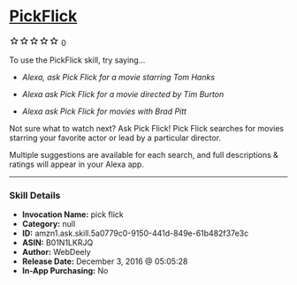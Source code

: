 # [PickFlick](http://alexa.amazon.com/#skills/amzn1.ask.skill.5a0779c0-9150-441d-849e-61b482f37e3c)
![0 stars](../../images/ic_star_border_black_18dp_1x.png)![0 stars](../../images/ic_star_border_black_18dp_1x.png)![0 stars](../../images/ic_star_border_black_18dp_1x.png)![0 stars](../../images/ic_star_border_black_18dp_1x.png)![0 stars](../../images/ic_star_border_black_18dp_1x.png) 0

To use the PickFlick skill, try saying...

* *Alexa, ask Pick Flick for a movie starring Tom Hanks*

* *Alexa ask Pick Flick for a movie directed by Tim Burton*

* *Alexa ask Pick Flick for movies with Brad Pitt*

Not sure what to watch next? Ask Pick Flick!
Pick Flick searches for movies starring your favorite actor or lead by a particular director.

Multiple suggestions are available for each search, and full descriptions & ratings will appear in your Alexa app.

***

### Skill Details

* **Invocation Name:** pick flick
* **Category:** null
* **ID:** amzn1.ask.skill.5a0779c0-9150-441d-849e-61b482f37e3c
* **ASIN:** B01N1LKRJQ
* **Author:** WebDeely
* **Release Date:** December 3, 2016 @ 05:05:28
* **In-App Purchasing:** No
